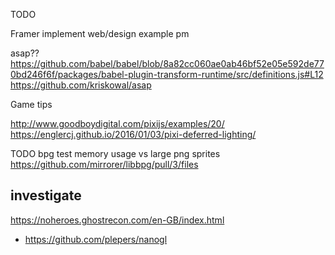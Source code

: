 TODO

Framer implement web/design
example pm


asap??
https://github.com/babel/babel/blob/8a82cc060ae0ab46bf52e05e592de770bd246f6f/packages/babel-plugin-transform-runtime/src/definitions.js#L12
https://github.com/kriskowal/asap



Game tips

http://www.goodboydigital.com/pixijs/examples/20/
https://englercj.github.io/2016/01/03/pixi-deferred-lighting/


TODO bpg
test memory usage vs large png sprites
https://github.com/mirrorer/libbpg/pull/3/files



## investigate
https://noheroes.ghostrecon.com/en-GB/index.html
- https://github.com/plepers/nanogl
